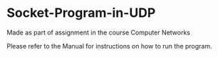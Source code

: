 # Socket-Program-in-UDP

Made as part of assignment in the course Computer Networks

Please refer to the Manual for instructions on how to run the program.
